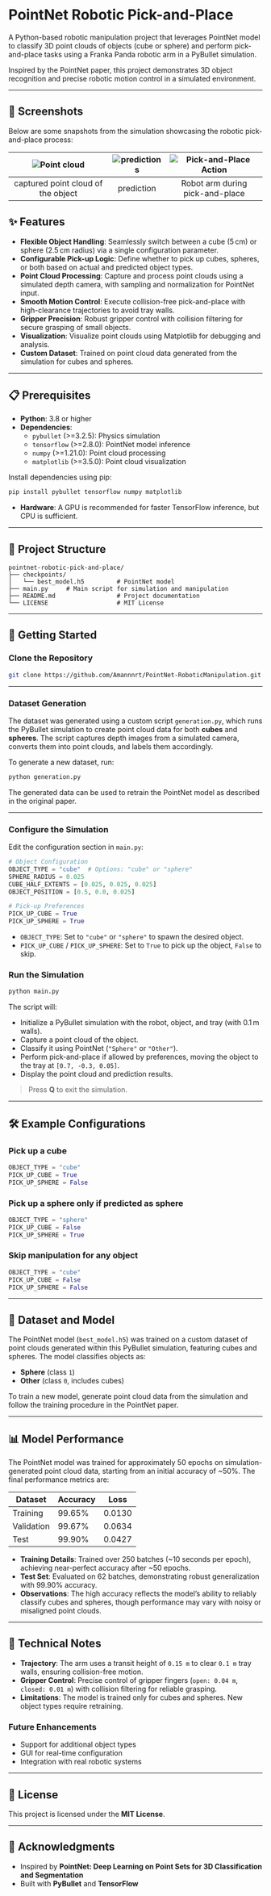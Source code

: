# PointNet Robotic Pick-and-Place

A Python-based robotic manipulation project that leverages PointNet model to classify 3D point clouds of objects (cube or sphere) and perform pick-and-place tasks using a Franka Panda robotic arm in a PyBullet simulation.

Inspired by the PointNet paper, this project demonstrates 3D object recognition and precise robotic motion control in a simulated environment.

---

## 📸 Screenshots

Below are some snapshots from the simulation showcasing the robotic pick-and-place process:

| ![Point cloud](images/image1.png) | ![predictions](images/image2.png) | ![Pick-and-Place Action](images/image3.png) |
|:-------------------------------------:|:-----------------------------------------------:|:------------------------------------------:|
| captured point cloud of the object | prediction  | Robot arm during pick-and-place |


## ✨ Features

- **Flexible Object Handling**: Seamlessly switch between a cube (5 cm) or sphere (2.5 cm radius) via a single configuration parameter.
- **Configurable Pick-up Logic**: Define whether to pick up cubes, spheres, or both based on actual and predicted object types.
- **Point Cloud Processing**: Capture and process point clouds using a simulated depth camera, with sampling and normalization for PointNet input.
- **Smooth Motion Control**: Execute collision-free pick-and-place with high-clearance trajectories to avoid tray walls.
- **Gripper Precision**: Robust gripper control with collision filtering for secure grasping of small objects.
- **Visualization**: Visualize point clouds using Matplotlib for debugging and analysis.
- **Custom Dataset**: Trained on point cloud data generated from the simulation for cubes and spheres.

---

## 📋 Prerequisites

- **Python**: 3.8 or higher  
- **Dependencies**:
  - `pybullet` (>=3.2.5): Physics simulation
  - `tensorflow` (>=2.8.0): PointNet model inference
  - `numpy` (>=1.21.0): Point cloud processing
  - `matplotlib` (>=3.5.0): Point cloud visualization

Install dependencies using pip:

```bash
pip install pybullet tensorflow numpy matplotlib
```

- **Hardware**: A GPU is recommended for faster TensorFlow inference, but CPU is sufficient.

---

## 📂 Project Structure

```
pointnet-robotic-pick-and-place/
├── checkpoints/
│   └── best_model.h5         # PointNet model
├── main.py     # Main script for simulation and manipulation
├── README.md                 # Project documentation
└── LICENSE                   # MIT License
```

---

## 🚀 Getting Started

### Clone the Repository

```bash
git clone https://github.com/Amannnrt/PointNet-RoboticManipulation.git
```
---
### Dataset Generation

The dataset was generated using a custom script `generation.py`, which runs the PyBullet simulation to create point cloud data for both **cubes** and **spheres**. The script captures depth images from a simulated camera, converts them into point clouds, and labels them accordingly.

To generate a new dataset, run:

```bash
python generation.py
```

The generated data can be used to retrain the PointNet model as described in the original paper.

---

### Configure the Simulation

Edit the configuration section in `main.py`:

```python
# Object Configuration
OBJECT_TYPE = "cube"  # Options: "cube" or "sphere"
SPHERE_RADIUS = 0.025
CUBE_HALF_EXTENTS = [0.025, 0.025, 0.025]
OBJECT_POSITION = [0.5, 0.0, 0.025]

# Pick-up Preferences
PICK_UP_CUBE = True
PICK_UP_SPHERE = True
```

- `OBJECT_TYPE`: Set to `"cube"` or `"sphere"` to spawn the desired object.
- `PICK_UP_CUBE` / `PICK_UP_SPHERE`: Set to `True` to pick up the object, `False` to skip.

### Run the Simulation

```bash
python main.py
```

The script will:
- Initialize a PyBullet simulation with the robot, object, and tray (with 0.1 m walls).
- Capture a point cloud of the object.
- Classify it using PointNet (`"Sphere"` or `"Other"`).
- Perform pick-and-place if allowed by preferences, moving the object to the tray at `[0.7, -0.3, 0.05]`.
- Display the point cloud and prediction results.

> Press **Q** to exit the simulation.

---

## 🛠️ Example Configurations

### Pick up a cube

```python
OBJECT_TYPE = "cube"
PICK_UP_CUBE = True
PICK_UP_SPHERE = False
```

### Pick up a sphere only if predicted as sphere

```python
OBJECT_TYPE = "sphere"
PICK_UP_CUBE = False
PICK_UP_SPHERE = True
```

### Skip manipulation for any object

```python
OBJECT_TYPE = "cube"
PICK_UP_CUBE = False
PICK_UP_SPHERE = False
```

---

## 🧠 Dataset and Model

The PointNet model (`best_model.h5`) was trained on a custom dataset of point clouds generated within this PyBullet simulation, featuring cubes and spheres. The model classifies objects as:

- **Sphere** (class `1`)
- **Other** (class `0`, includes cubes)

To train a new model, generate point cloud data from the simulation and follow the training procedure in the PointNet paper.

---

## 📊 Model Performance

The PointNet model was trained for approximately 50 epochs on simulation-generated point cloud data, starting from an initial accuracy of ~50%. The final performance metrics are:

| **Dataset**  | **Accuracy** | **Loss**  |
|--------------|--------------|-----------|
| Training     | 99.65%       | 0.0130    |
| Validation   | 99.67%       | 0.0634    |
| Test         | 99.90%       | 0.0427    |

- **Training Details**: Trained over 250 batches (~10 seconds per epoch), achieving near-perfect accuracy after ~50 epochs.
- **Test Set**: Evaluated on 62 batches, demonstrating robust generalization with 99.90% accuracy.
- **Observations**: The high accuracy reflects the model’s ability to reliably classify cubes and spheres, though performance may vary with noisy or misaligned point clouds.

---

## 📝 Technical Notes

- **Trajectory**: The arm uses a transit height of `0.15 m` to clear `0.1 m` tray walls, ensuring collision-free motion.
- **Gripper Control**: Precise control of gripper fingers (`open: 0.04 m`, `closed: 0.01 m`) with collision filtering for reliable grasping.
- **Limitations**: The model is trained only for cubes and spheres. New object types require retraining.

### Future Enhancements

- Support for additional object types
- GUI for real-time configuration
- Integration with real robotic systems

---

## 📜 License

This project is licensed under the **MIT License**.

---

## 🙌 Acknowledgments

- Inspired by **PointNet: Deep Learning on Point Sets for 3D Classification and Segmentation**
- Built with **PyBullet** and **TensorFlow**

